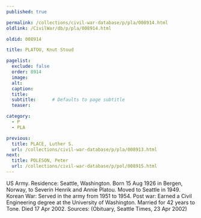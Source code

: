 ```yaml
---
published: true

permalink: /collections/civil-war-database/p/pla/008914.html
oldlink: /CivilWar/db/p/pla/008914.html

oldid: 008914

title: PLATOU, Knut Stoud

pagelist:
  exclude: false
  order: 8914
  image: 
  alt:
  caption:
  title:
  subtitle:      # Defaults to page subtitle
  teaser:

category: 
  - P 
  - PLA

previous:
  title: PLACE, Luther S.
  url: /collections/civil-war-database/p/pla/008913.html  
next:
  title: POLESON, Peter
  url: /collections/civil-war-database/p/pol/008915.html   
---
```

US Army. Residence: Seattle, Washington. Born 15 Aug 1926 in Bergen, Norway, to Severin Henrik and Annie Platou. Moved to Seattle in 1949. Korean War: Served in the army from 1951 to 1954. Post war: Earned a Civil Engineering degree at the University of Washington. Married for 42 years to Tone. Died 17 Apr 2002. Sources: (Obituary, Seattle Times, 23 Apr 2002)